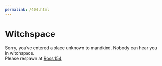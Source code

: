 ```yaml
---
permalink: /404.html
---
```


# Witchspace
Sorry, you've entered a place unknown to mandkind. Nobody can hear you in witchspace.  
Please respawn at [Ross 154](./index.md)  
